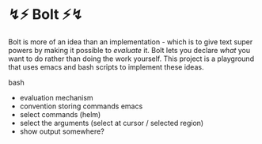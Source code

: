 # ↯⚡ Bolt ⚡↯

Bolt is more of an idea than an implementation - which is to give text super
powers by making it possible to *evaluate* it. Bolt lets you declare *what* you
want to do rather than doing the work yourself. This project is a playground
that uses emacs and bash scripts to implement these ideas.


bash
- evaluation mechanism
- convention storing commands
emacs
- select commands (helm)
- select the arguments (select at cursor / selected region)
- show output somewhere?






